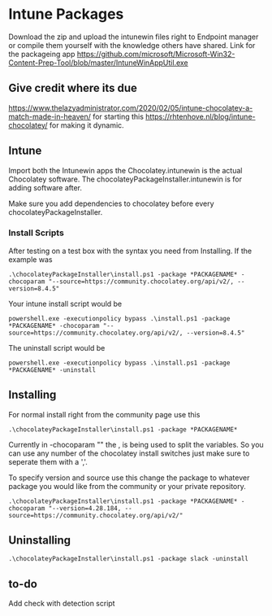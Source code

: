 # Intune Packages

Download the zip and upload the intunewin files right to Endpoint manager or compile them yourself with the knowledge others have shared. 
Link for the packageing app https://github.com/microsoft/Microsoft-Win32-Content-Prep-Tool/blob/master/IntuneWinAppUtil.exe

## Give credit where its due
https://www.thelazyadministrator.com/2020/02/05/intune-chocolatey-a-match-made-in-heaven/ for starting this 
https://rhtenhove.nl/blog/intune-chocolatey/ for making it dynamic.

## Intune
Import both the Intunewin apps the Chocolatey.intunewin is the actual Chocolatey software. The chocolateyPackageInstaller.intunewin is for adding software after.

Make sure you add dependencies to chocolatey before every chocolateyPackageInstaller.

### Install Scripts
After testing on a test box with the syntax you need from Installing.
If the example was 
```
.\chocolateyPackageInstaller\install.ps1 -package *PACKAGENAME* -chocoparam "--source=https://community.chocolatey.org/api/v2/, --version=8.4.5"
```

Your intune install script would be
```
powershell.exe -executionpolicy bypass .\install.ps1 -package *PACKAGENAME* -chocoparam "--source=https://community.chocolatey.org/api/v2/, --version=8.4.5"
```
The uninstall script would be
```
powershell.exe -executionpolicy bypass .\install.ps1 -package *PACKAGENAME* -uninstall
```

## Installing
For normal install right from the community page use this
```
.\chocolateyPackageInstaller\install.ps1 -package *PACKAGENAME*
```

Currently in -chocoparam "" the , is being used to split the variables. So you can use any number of the chocolatey install switches just make sure to seperate them with a ','. 

To specify version and source use this change the package to whatever package you would like from the community or your private repository.
``` 
.\chocolateyPackageInstaller\install.ps1 -package *PACKAGENAME* -chocoparam "--version=4.28.184, --source=https://community.chocolatey.org/api/v2/"
```

## Uninstalling
``` 
.\chocolateyPackageInstaller\install.ps1 -package slack -uninstall
```

## to-do
Add check with detection script
